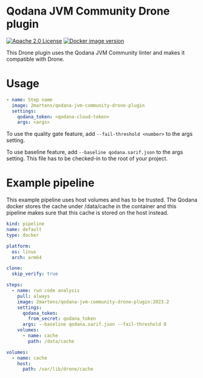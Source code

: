 # Qodana JVM Community Drone plugin

[![Apache 2.0 License](https://img.shields.io/github/license/2martens/qodana-jvm-community-drone-plugin?label=License)](https://github.com/2martens/qodana-jvm-community-drone-plugin/blob/master/LICENSE)
[![Docker image version](https://img.shields.io/docker/v/2martens/qodana-jvm-community-drone-plugin?logo=docker&label=Docker+image)](https://hub.docker.com/r/2martens/qodana-jvm-community-drone-plugin)

This Drone plugin uses the Qodana JVM Community linter and makes it compatible with Drone.

# Usage

```yaml
- name: Step name
  image: 2martens/qodana-jvm-community-drone-plugin
  settings:
    qodana_token: <qodana-cloud-token>
    args: <args>
```

To use the quality gate feature, add `--fail-threshold <number>` to the args setting.

To use baseline feature, add `--baseline qodana.sarif.json` to the args setting. 
This file has to be checked-in to the root of your project.

# Example pipeline

This example pipeline uses host volumes and has to be trusted. The Qodana docker stores the cache
under /data/cache in the container and this pipeline makes sure that this cache is stored on the
host instead.

```yaml
kind: pipeline
name: default
type: docker

platform:
  os: linux
  arch: arm64

clone:
  skip_verify: true

steps:
  - name: run code analysis
    pull: always
    image: 2martens/qodana-jvm-community-drone-plugin:2023.2
    settings:
      qodana_token:
        from_secret: qodana_token
      args: --baseline qodana.sarif.json --fail-threshold 0
    volumes:
      - name: cache
        path: /data/cache

volumes:
  - name: cache
    host:
      path: /var/lib/drone/cache
```